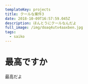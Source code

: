 ```yaml
---
templateKey: projects
title: クールな案件3
date: 2018-10-09T16:57:59.045Z
description: ほんとうにクールなんだよ
full_image: /img/doaq4utv4aaxben.jpg
tags:
  - saiko
---
```

# 最高ですか

最高だよ
